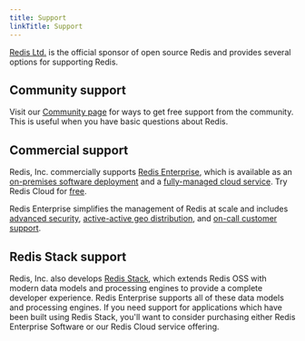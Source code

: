 ```yaml
---
title: Support
linkTitle: Support
---
```


[Redis Ltd.](https://redis.com) is the official sponsor of open source Redis and provides several options for supporting Redis.

## Community support

Visit our [Community page](/community) for ways to get free support from the community. This is useful when you have basic questions about Redis.

## Commercial support

Redis, Inc. commercially supports [Redis Enterprise](https://redis.com/redis-enterprise/advantages/), which is available as an [on-premises software deployment](https://redis.com/redis-enterprise-software/overview/) and a [fully-managed cloud service](https://redis.com/redis-enterprise-cloud/overview/). Try Redis Cloud for [free](https://redis.com/try-free/?utm_source=redisio&utm_medium=referral&utm_campaign=2023-09-try_free&utm_content=cu-redis_cloud_users).

Redis Enterprise simplifies the management of Redis at scale and includes [advanced security](https://docs.redis.com/latest/rs/security/), [active-active geo distribution](https://redis.com/redis-enterprise/technology/active-active-geo-distribution/), and [on-call customer support](https://redis.com/company/support/).

## Redis Stack support

Redis, Inc. also develops [Redis Stack](/docs/stack), which extends Redis OSS with modern data models and processing engines to provide a complete 
developer experience. Redis Enterprise supports all of these data models and processing engines. If you need support for applications which have 
been built using Redis Stack, you'll want to consider purchasing either Redis Enterprise Software or our Redis Cloud service offering.
